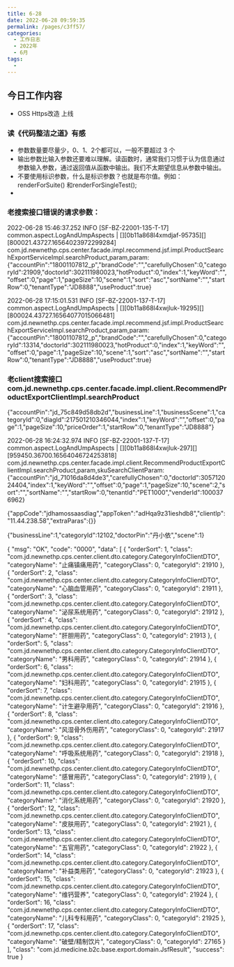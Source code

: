 ```yaml
---
title: 6-28
date: 2022-06-28 09:59:35
permalink: /pages/c3ff57/
categories:
  - 工作日志
  - 2022年
  - 6月
tags:
  - 
---
```

## 今日工作内容
- OSS Https改造 上线

### 读《代码整洁之道》有感
- 参数数量要尽量少，0、1、2个都可以，一般不要超过 3 个
- 输出参数比输入参数还要难以理解。读函数时，通常我们习惯于认为信息通过参数输入参数，通过返回值从函数中输出。我们不太期望信息从参数中输出。
- 不要使用标识参数，什么是标识参数？也就是布尔值。例如：renderForSuite() 和renderForSingleTest();
- 


### 老搜索接口错误的请求参数：
2022-06-28 15:46:37.252 INFO  [SF-BZ-22001-135-T-17] common.aspect.LogAndUmpAspects | [][0b11a868l4xmdjaf-95735][][800021.43727.16564023972299284] com.jd.newnethp.cps.center.facade.impl.recommend.jsf.impl.ProductSearchExportServiceImpl.searchProduct,param,param:{"accountPin":"18001107812_p","brandCode":"","carefullyChosen":0,"categoryId":21909,"doctorId":302111980023,"hotProduct":0,"index":1,"keyWord":"","offset":0,"page":1,"pageSize":10,"scene":1,"sort":"asc","sortName":"","startRow":0,"tenantType":"JD8888","useProduct":true}

2022-06-28 17:15:01.531 INFO  [SF-BZ-22001-137-T-17] common.aspect.LogAndUmpAspects | [][0b11a868l4xwjluk-19295][][800024.43727.16564077015066481] com.jd.newnethp.cps.center.facade.impl.recommend.jsf.impl.ProductSearchExportServiceImpl.searchProduct,param,param:{"accountPin":"18001107812_p","brandCode":"","carefullyChosen":0,"categoryId":13314,"doctorId":302111980023,"hotProduct":0,"index":1,"keyWord":"","offset":0,"page":1,"pageSize":10,"scene":1,"sort":"asc","sortName":"","startRow":0,"tenantType":"JD8888","useProduct":true}


### 老client搜索接口  com.jd.newnethp.cps.center.facade.impl.client.RecommendProductExportClientImpl.searchProduct
{"accountPin":"jd_75c849d58db2d","businessLine":1,"businessScene":1,"categoryId":0,"diagId":217501210346044,"index":1,"keyWord":"","offset":0,"page":1,"pageSize":10,"priceOrder":1,"startRow":0,"tenantType":"JD8888"}

2022-06-28 16:24:32.974 INFO  [SF-BZ-22001-137-T-17] common.aspect.LogAndUmpAspects | [][0b11a868l4xwjluk-297][][959450.36700.16564046724253818] com.jd.newnethp.cps.center.facade.impl.client.RecommendProductExportClientImpl.searchProduct,param,skuSearchClientParam:{"accountPin":"jd_71016da8d4de3","carefullyChosen":0,"doctorId":305712024404,"index":1,"keyWord":"","offset":0,"page":1,"pageSize":10,"scene":2,"sort":"","sortName":"","startRow":0,"tenantId":"PET1000","venderId":1000376962}

{"appCode":"jdhamossaasdiag","appToken":"adHqa9z31ieshdb8","clientIp":"11.44.238.58","extraParas":{}}

{"businessLine":1,"categoryId":12102,"doctorPin":"丹小依","scene":1}

{
    "msg": "OK",
    "code": "0000",
    "data": [
        {
            "orderSort": 1,
            "class": "com.jd.newnethp.cps.center.client.dto.category.CategoryInfoClientDTO",
            "categoryName": "止痛镇痛用药",
            "categoryClass": 0,
            "categoryId": 21910
        },
        {
            "orderSort": 2,
            "class": "com.jd.newnethp.cps.center.client.dto.category.CategoryInfoClientDTO",
            "categoryName": "心脑血管用药",
            "categoryClass": 0,
            "categoryId": 21911
        },
        {
            "orderSort": 3,
            "class": "com.jd.newnethp.cps.center.client.dto.category.CategoryInfoClientDTO",
            "categoryName": "泌尿系统用药",
            "categoryClass": 0,
            "categoryId": 21912
        },
        {
            "orderSort": 4,
            "class": "com.jd.newnethp.cps.center.client.dto.category.CategoryInfoClientDTO",
            "categoryName": "肝胆用药",
            "categoryClass": 0,
            "categoryId": 21913
        },
        {
            "orderSort": 5,
            "class": "com.jd.newnethp.cps.center.client.dto.category.CategoryInfoClientDTO",
            "categoryName": "男科用药",
            "categoryClass": 0,
            "categoryId": 21914
        },
        {
            "orderSort": 6,
            "class": "com.jd.newnethp.cps.center.client.dto.category.CategoryInfoClientDTO",
            "categoryName": "妇科用药",
            "categoryClass": 0,
            "categoryId": 21915
        },
        {
            "orderSort": 7,
            "class": "com.jd.newnethp.cps.center.client.dto.category.CategoryInfoClientDTO",
            "categoryName": "计生避孕用药",
            "categoryClass": 0,
            "categoryId": 21916
        },
        {
            "orderSort": 8,
            "class": "com.jd.newnethp.cps.center.client.dto.category.CategoryInfoClientDTO",
            "categoryName": "风湿骨外伤用药",
            "categoryClass": 0,
            "categoryId": 21917
        },
        {
            "orderSort": 9,
            "class": "com.jd.newnethp.cps.center.client.dto.category.CategoryInfoClientDTO",
            "categoryName": "呼吸系统用药",
            "categoryClass": 0,
            "categoryId": 21918
        },
        {
            "orderSort": 10,
            "class": "com.jd.newnethp.cps.center.client.dto.category.CategoryInfoClientDTO",
            "categoryName": "感冒用药",
            "categoryClass": 0,
            "categoryId": 21919
        },
        {
            "orderSort": 11,
            "class": "com.jd.newnethp.cps.center.client.dto.category.CategoryInfoClientDTO",
            "categoryName": "消化系统用药",
            "categoryClass": 0,
            "categoryId": 21920
        },
        {
            "orderSort": 12,
            "class": "com.jd.newnethp.cps.center.client.dto.category.CategoryInfoClientDTO",
            "categoryName": "皮肤用药",
            "categoryClass": 0,
            "categoryId": 21921
        },
        {
            "orderSort": 13,
            "class": "com.jd.newnethp.cps.center.client.dto.category.CategoryInfoClientDTO",
            "categoryName": "五官用药",
            "categoryClass": 0,
            "categoryId": 21922
        },
        {
            "orderSort": 14,
            "class": "com.jd.newnethp.cps.center.client.dto.category.CategoryInfoClientDTO",
            "categoryName": "补益类用药",
            "categoryClass": 0,
            "categoryId": 21923
        },
        {
            "orderSort": 15,
            "class": "com.jd.newnethp.cps.center.client.dto.category.CategoryInfoClientDTO",
            "categoryName": "维钙营养",
            "categoryClass": 0,
            "categoryId": 21924
        },
        {
            "orderSort": 16,
            "class": "com.jd.newnethp.cps.center.client.dto.category.CategoryInfoClientDTO",
            "categoryName": "儿科专科用药",
            "categoryClass": 0,
            "categoryId": 21925
        },
        {
            "orderSort": 17,
            "class": "com.jd.newnethp.cps.center.client.dto.category.CategoryInfoClientDTO",
            "categoryName": "破壁/精制饮片",
            "categoryClass": 0,
            "categoryId": 27165
        }
    ],
    "class": "com.jd.medicine.b2c.base.export.domain.JsfResult",
    "success": true
}